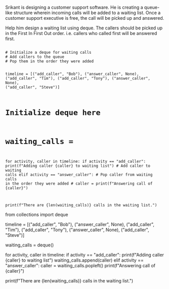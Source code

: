 Srikant is designing a customer support software. He is creating a queue-like structure wherein incoming calls will be added to a waiting list. Once a customer support executive is free, the call will be picked up and answered.

Help him design a waiting list using deque. The callers should be picked up in the First In First Out  order. i.e. callers who called first will be answered first.


<Editor lang="python" type="exercise">
<code>
# Initialize a deque for waiting calls
# Add callers to the queue
# Pop them in the order they were added

timeline = [("add_caller", "Bob"), ("answer_caller", None), ("add_caller", "Tim"), ("add_caller", "Tony"), ("answer_caller", None), ("add_caller", "Steve")]

# Initialize deque here
# waiting_calls =

for activity, caller in timeline:
  if activity == "add_caller":
    print(f"Adding caller {caller} to waiting list")
    # Add caller to waiting calls
  elif activity == "answer_caller":
    # Pop caller from waiting calls in the order they were added
    # caller =
    print(f"Answering call of {caller}")

print(f"There are {len(waiting_calls)} calls in the waiting list.")
</code>

<solution>
from collections import deque

timeline = [("add_caller", "Bob"), ("answer_caller", None), ("add_caller", "Tim"), ("add_caller", "Tony"), ("answer_caller", None), ("add_caller", "Steve")]

waiting_calls = deque()

for activity, caller in timeline:
  if activity == "add_caller":
    print(f"Adding caller {caller} to waiting list")
    waiting_calls.append(caller)
  elif activity == "answer_caller":
    caller = waiting_calls.popleft()
    print(f"Answering call of {caller}")

print(f"There are {len(waiting_calls)} calls in the waiting list.")
</solution>
</Editor>
